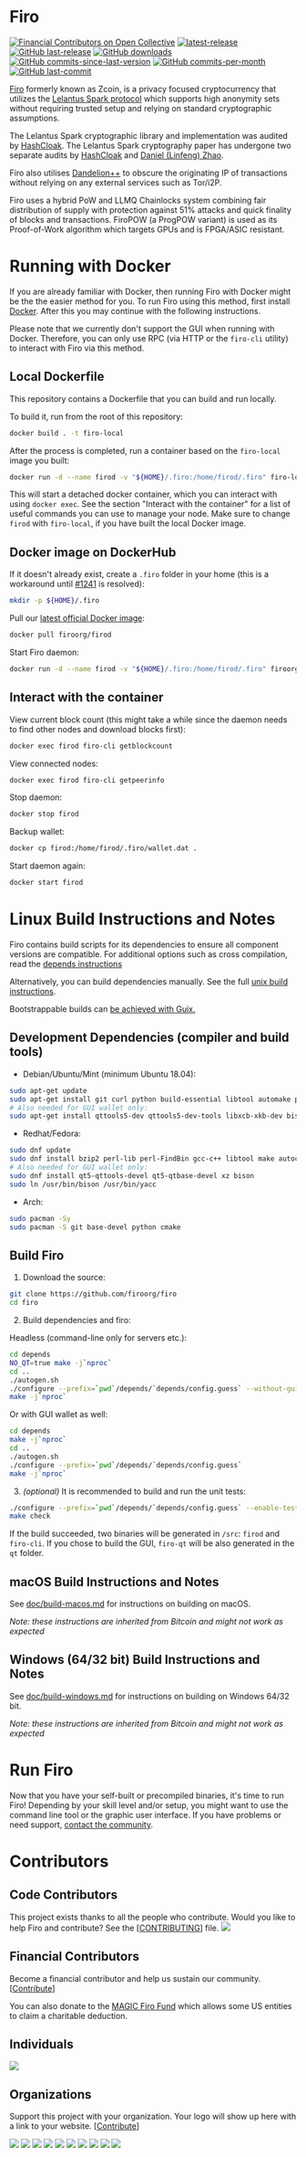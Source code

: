 # Firo

[![Financial Contributors on Open Collective](https://opencollective.com/firo/all/badge.svg?label=financial+contributors)](https://opencollective.com/firo) [![latest-release](https://img.shields.io/github/release/firoorg/firo)](https://github.com/firoorg/firo/releases)
[![GitHub last-release](https://img.shields.io/github/release-date/firoorg/firo)](https://github.com/firoorg/firo/releases)
[![GitHub downloads](https://img.shields.io/github/downloads/firoorg/firo/total)](https://github.com/firoorg/firo/releases)
[![GitHub commits-since-last-version](https://img.shields.io/github/commits-since/firoorg/firo/latest/master)](https://github.com/firoorg/firo/graphs/commit-activity)
[![GitHub commits-per-month](https://img.shields.io/github/commit-activity/m/firoorg/firo)](https://github.com/firoorg/firo/graphs/code-frequency)
[![GitHub last-commit](https://img.shields.io/github/last-commit/firoorg/firo)](https://github.com/firoorg/firo/commits/master)

[Firo](https://firo.org) formerly known as Zcoin, is a privacy focused cryptocurrency that utilizes the [Lelantus Spark protocol](https://eprint.iacr.org/2021/1173) which supports high anonymity sets without requiring trusted setup and relying on standard cryptographic assumptions.

The Lelantus Spark cryptographic library and implementation was audited by [HashCloak](https://firo.org/about/research/papers/lelantus_spark_code_audit_report.pdf). The Lelantus Spark cryptography paper has undergone two separate audits by [HashCloak](https://firo.org/about/research/papers/Lelantus_Spark_Audit_Report.pdf) and [Daniel (Linfeng) Zhao](https://firo.org/about/research/papers/LinfengSparkAudit.pdf).

Firo also utilises [Dandelion++](https://arxiv.org/abs/1805.11060) to obscure the originating IP of transactions without relying on any external services such as Tor/i2P.

Firo uses a hybrid PoW and LLMQ Chainlocks system combining fair distribution of supply with protection against 51% attacks and quick finality of blocks and transactions. FiroPOW (a ProgPOW variant) is used as its Proof-of-Work algorithm which targets GPUs and is FPGA/ASIC resistant.

# Running with Docker

If you are already familiar with Docker, then running Firo with Docker might be the the easier method for you. To run Firo using this method, first install [Docker](https://store.docker.com/search?type=edition&offering=community). After this you may
continue with the following instructions.

Please note that we currently don't support the GUI when running with Docker. Therefore, you can only use RPC (via HTTP or the `firo-cli` utility) to interact with Firo via this method.

## Local Dockerfile

This repository contains a Dockerfile that you can build and run locally.

To build it, run from the root of this repository:

```sh
docker build . -t firo-local
```

After the process is completed, run a container based on the `firo-local` image you built:

```sh
docker run -d --name firod -v "${HOME}/.firo:/home/firod/.firo" firo-local
```

This will start a detached docker container, which you can interact with using `docker exec`. See the section "Interact with the container" for a list of useful commands you can use to manage your node. Make sure to change `firod` with `firo-local`, if you have built the local Docker image.

## Docker image on DockerHub

If it doesn't already exist, create a `.firo` folder in your home (this is a workaround until [#1241](https://github.com/firoorg/firo/issues/1241) is resolved):

```sh
mkdir -p ${HOME}/.firo
```

Pull our [latest official Docker image](https://hub.docker.com/r/firoorg/firod):

```sh
docker pull firoorg/firod
```

Start Firo daemon:

```sh
docker run -d --name firod -v "${HOME}/.firo:/home/firod/.firo" firoorg/firod
```

## Interact with the container

View current block count (this might take a while since the daemon needs to find other nodes and download blocks first):

```sh
docker exec firod firo-cli getblockcount
```

View connected nodes:

```sh
docker exec firod firo-cli getpeerinfo
```

Stop daemon:

```sh
docker stop firod
```

Backup wallet:

```sh
docker cp firod:/home/firod/.firo/wallet.dat .
```

Start daemon again:

```sh
docker start firod
```

# Linux Build Instructions and Notes

Firo contains build scripts for its dependencies to ensure all component versions are compatible. For additional options
such as cross compilation, read the [depends instructions](depends/README.md)

Alternatively, you can build dependencies manually. See the full [unix build instructions](doc/build-unix.md).

Bootstrappable builds can [be achieved with Guix.](contrib/guix/README.md)

## Development Dependencies (compiler and build tools)

- Debian/Ubuntu/Mint (minimum Ubuntu 18.04):

```sh
sudo apt-get update
sudo apt-get install git curl python build-essential libtool automake pkg-config cmake
# Also needed for GUI wallet only:
sudo apt-get install qttools5-dev qttools5-dev-tools libxcb-xkb-dev bison
```

- Redhat/Fedora:

```sh
sudo dnf update
sudo dnf install bzip2 perl-lib perl-FindBin gcc-c++ libtool make autoconf automake cmake patch which
# Also needed for GUI wallet only:
sudo dnf install qt5-qttools-devel qt5-qtbase-devel xz bison
sudo ln /usr/bin/bison /usr/bin/yacc
```
- Arch:

```sh
sudo pacman -Sy
sudo pacman -S git base-devel python cmake
```

## Build Firo

1.  Download the source:

```sh
git clone https://github.com/firoorg/firo
cd firo
```

2.  Build dependencies and firo:

Headless (command-line only for servers etc.):

```sh
cd depends
NO_QT=true make -j`nproc`
cd ..
./autogen.sh
./configure --prefix=`pwd`/depends/`depends/config.guess` --without-gui
make -j`nproc`
```

Or with GUI wallet as well:

```sh
cd depends
make -j`nproc`
cd ..
./autogen.sh
./configure --prefix=`pwd`/depends/`depends/config.guess`
make -j`nproc`
```

3.  *(optional)* It is recommended to build and run the unit tests:

```sh
./configure --prefix=`pwd`/depends/`depends/config.guess` --enable-tests
make check
```

If the build succeeded, two binaries will be generated in `/src`: `firod` and `firo-cli`. If you chose to build the GUI, `firo-qt` will be also generated in the `qt` folder.

## macOS Build Instructions and Notes

See [doc/build-macos.md](doc/build-macos.md) for instructions on building on macOS.

*Note: these instructions are inherited from Bitcoin and might not work as expected*

## Windows (64/32 bit) Build Instructions and Notes

See [doc/build-windows.md](doc/build-windows.md) for instructions on building on Windows 64/32 bit.

*Note: these instructions are inherited from Bitcoin and might not work as expected*

# Run Firo

Now that you have your self-built or precompiled binaries, it's time to run Firo! Depending by your skill level and/or setup, you might want to use the command line tool or the graphic user interface. If you have problems or need support, [contact the community](https://firo.org/community/social/).

# Contributors

## Code Contributors

This project exists thanks to all the people who contribute. Would you like to help Firo and contribute? See the [[CONTRIBUTING](CONTRIBUTING.md)] file.
<a href="https://github.com/firoorg/firo/graphs/contributors"><img src="https://opencollective.com/firo/contributors.svg?width=890&button=false" /></a>

## Financial Contributors

Become a financial contributor and help us sustain our community. [[Contribute](https://opencollective.com/firo/contribute)]

You can also donate to the [MAGIC Firo Fund](https://magicgrants.org/funds/firo/) which allows some US entities to claim a charitable deduction.

## Individuals

<a href="https://opencollective.com/firo"><img src="https://opencollective.com/firo/individuals.svg?width=890"></a>

## Organizations

Support this project with your organization. Your logo will show up here with a link to your website. [[Contribute](https://opencollective.com/firo/contribute)]

<a href="https://opencollective.com/firo/organization/0/website"><img src="https://opencollective.com/firo/organization/0/avatar.svg"></a>
<a href="https://opencollective.com/firo/organization/1/website"><img src="https://opencollective.com/firo/organization/1/avatar.svg"></a>
<a href="https://opencollective.com/firo/organization/2/website"><img src="https://opencollective.com/firo/organization/2/avatar.svg"></a>
<a href="https://opencollective.com/firo/organization/3/website"><img src="https://opencollective.com/firo/organization/3/avatar.svg"></a>
<a href="https://opencollective.com/firo/organization/4/website"><img src="https://opencollective.com/firo/organization/4/avatar.svg"></a>
<a href="https://opencollective.com/firo/organization/5/website"><img src="https://opencollective.com/firo/organization/5/avatar.svg"></a>
<a href="https://opencollective.com/firo/organization/6/website"><img src="https://opencollective.com/firo/organization/6/avatar.svg"></a>
<a href="https://opencollective.com/firo/organization/7/website"><img src="https://opencollective.com/firo/organization/7/avatar.svg"></a>
<a href="https://opencollective.com/firo/organization/8/website"><img src="https://opencollective.com/firo/organization/8/avatar.svg"></a>
<a href="https://opencollective.com/firo/organization/9/website"><img src="https://opencollective.com/firo/organization/9/avatar.svg"></a>
